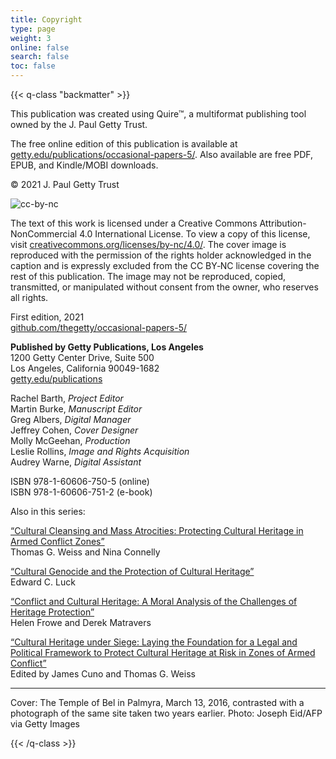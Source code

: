 ```yaml
---
title: Copyright
type: page
weight: 3
online: false
search: false
toc: false
---
```


{{< q-class "backmatter" >}}

This publication was created using Quire™, a multiformat publishing tool owned by the J. Paul Getty Trust.

The free online edition of this publication is available at [getty.edu/publications/occasional-papers-5/](https://www.getty.edu/publications/occasional-papers-5/). Also available are free PDF, EPUB, and Kindle/MOBI downloads.

© 2021 J. Paul Getty Trust

![cc-by-nc](/img/cc-by-nc.png)

The text of this work is licensed under a Creative Commons Attribution-NonCommercial 4.0 International License. To view a copy of this license, visit [creativecommons.org/licenses/by-nc/4.0/](http://creativecommons.org/licenses/by-nc/4.0/). The cover image is reproduced with the permission of the rights holder acknowledged in the caption and is expressly excluded from the CC&nbsp;BY‑NC license covering the rest of this publication. The image may not be reproduced, copied, transmitted, or manipulated without consent from the owner, who reserves all rights.

First edition, 2021<br />
[github.com/thegetty/occasional-papers-5/](https://github.com/thegetty/occasional-papers-5/)

**Published by Getty Publications, Los Angeles**<br />
1200 Getty Center Drive, Suite 500<br />
Los Angeles, California 90049-1682<br />
[getty.edu/publications](https://getty.edu/publications)

Rachel Barth, *Project Editor*<br />
Martin Burke, *Manuscript Editor*<br />
Greg Albers, *Digital Manager*<br />
Jeffrey Cohen, *Cover Designer*<br />
Molly McGeehan, *Production*<br />
Leslie Rollins, *Image and Rights Acquisition*<br />
Audrey Warne, *Digital Assistant*

<div class="column-break"></div>

ISBN 978-1-60606-750-5 (online)<br />
ISBN 978-1-60606-751-2 (e-book)

Also in this series:

[“Cultural Cleansing and Mass Atrocities: Protecting Cultural Heritage in Armed Conflict Zones”](https://www.getty.edu/publications/occasional-papers-1/)<br />
Thomas G. Weiss and Nina Connelly

[“Cultural Genocide and the Protection of Cultural Heritage”](https://www.getty.edu/publications/occasional-papers-2/)<br />
Edward C. Luck

[“Conflict and Cultural Heritage: A Moral Analysis of the Challenges of Heritage Protection”](https://www.getty.edu/publications/occasional-papers-3/)<br />
Helen Frowe and Derek Matravers

[“Cultural Heritage under Siege: Laying the Foundation for a Legal and Political Framework to Protect Cultural Heritage at Risk in Zones of Armed Conflict”](https://www.getty.edu/publications/occasional-papers-4/)<br />
Edited by James Cuno and Thomas G. Weiss

---

Cover: The Temple of Bel in Palmyra, March 13, 2016, contrasted with a photograph of the same site taken two years earlier. Photo: Joseph Eid/AFP via Getty Images

{{< /q-class >}}

